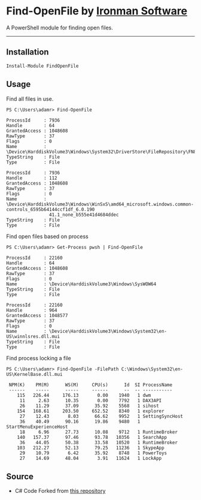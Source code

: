 # Find-OpenFile by [Ironman Software](https://ironmansoftware.com)

A PowerShell module for finding open files. 

----

## Installation 

```
Install-Module FindOpenFile
```

## Usage

Find all files in use. 

```
PS C:\Users\adamr> Find-OpenFile

ProcessId     : 7936
Handle        : 64
GrantedAccess : 1048608
RawType       : 37
Flags         : 0
Name          : \Device\HarddiskVolume3\Windows\System32\DriverStore\FileRepository\FN8DAD~1.INF\driver
TypeString    : File
Type          : File

ProcessId     : 7936
Handle        : 112
GrantedAccess : 1048608
RawType       : 37
Flags         : 0
Name          : \Device\HarddiskVolume3\Windows\WinSxS\amd64_microsoft.windows.common-controls_6595b64144ccf1df_6.0.190
                41.1_none_b555e41d4684ddec
TypeString    : File
Type          : File

```

Find open files based on process

```
PS C:\Users\adamr> Get-Process pwsh | Find-OpenFile

ProcessId     : 22160
Handle        : 64
GrantedAccess : 1048608
RawType       : 37
Flags         : 0
Name          : \Device\HarddiskVolume3\Windows\SysWOW64
TypeString    : File
Type          : File

ProcessId     : 22160
Handle        : 964
GrantedAccess : 1048577
RawType       : 37
Flags         : 0
Name          : \Device\HarddiskVolume3\Windows\System32\en-US\winnlsres.dll.mui
TypeString    : File
Type          : File
```

Find process locking a file 

```
PS C:\Users\adamr> Find-OpenFile -FilePath C:\Windows\System32\en-US\KernelBase.dll.mui

 NPM(K)    PM(M)      WS(M)     CPU(s)      Id  SI ProcessName
 ------    -----      -----     ------      --  -- -----------
    115   226.44     176.13       0.00    1940   1 dwm
     11     2.63      10.35       0.00    7792   1 DAX3API
     26    11.29      37.09      35.92    5568   1 sihost
    154   168.61     203.50     652.52    8340   1 explorer
     27    12.43       8.03      66.62    9952   1 SettingSyncHost
     36    40.49      90.16      19.86    9480   1 StartMenuExperienceHost
     18     6.96      27.73      10.08    9712   1 RuntimeBroker
    140   157.37      97.46      93.78   10356   1 SearchApp
     36    44.05      50.38      33.58   10520   1 RuntimeBroker
    103   212.27      52.13      79.25   11236   1 SkypeApp
     29    10.79       6.42      35.92    8748   1 PowerToys
     27    14.69      48.04       3.91   11624   1 LockApp
```

## Source

- C# Code Forked from [this repository](https://github.com/Walkman100/FileLocks)
